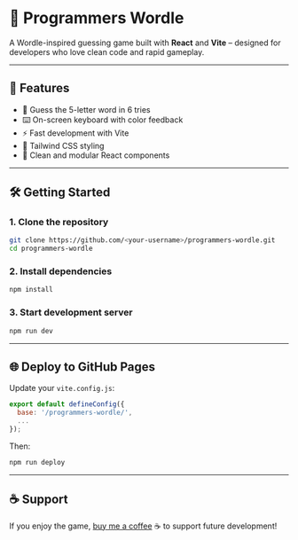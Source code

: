 # 🧠 Programmers Wordle

A Wordle-inspired guessing game built with **React** and **Vite** – designed for developers who love clean code and rapid gameplay.

---

## 🚀 Features

- 🎯 Guess the 5-letter word in 6 tries
- ⌨️ On-screen keyboard with color feedback
- ⚡ Fast development with Vite
- 🎨 Tailwind CSS styling
- 🧱 Clean and modular React components

---

## 🛠️ Getting Started

### 1. Clone the repository

```bash
git clone https://github.com/<your-username>/programmers-wordle.git
cd programmers-wordle
```

### 2. Install dependencies

```bash
npm install
```

### 3. Start development server

```bash
npm run dev
```

---

## 🌐 Deploy to GitHub Pages

Update your `vite.config.js`:

```js
export default defineConfig({
  base: '/programmers-wordle/',
  ...
});
```

Then:

```bash
npm run deploy
```

---

## ☕ Support

If you enjoy the game, [buy me a coffee](https://buymeacoffee.com/astrodevs) ☕ to support future development!
